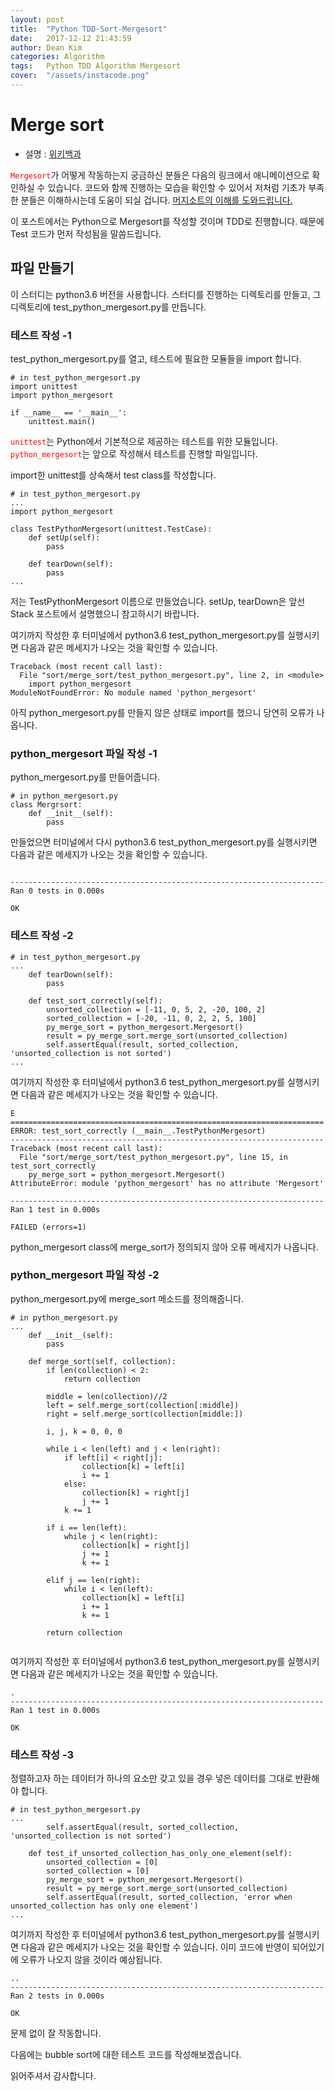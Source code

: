 ```yaml
---
layout: post
title:  "Python TDD-Sort-Mergesort"
date:   2017-12-12 21:43:59
author: Dean Kim
categories: Algorithm
tags:	Python TDD Algorithm Mergesort
cover:  "/assets/instacode.png"
---
```


# Merge sort
- 설명 : [위키백과](https://ko.wikipedia.org/wiki/%ED%95%A9%EB%B3%91_%EC%A0%95%EB%A0%AC)

<tt style="color: #FF0000">`Mergesort`</tt>가 어떻게 작동하는지 궁금하신 분들은 다음의 링크에서 애니메이션으로 확인하실 수 있습니다.
코드와 함께 진행하는 모습을 확인할 수 있어서 저처럼 기초가 부족한 분들은 이해하시는데 도움이 되실 겁니다.
[머지소트의 이해를 도와드립니다.](https://visualgo.net/en/sorting)

이 포스트에서는 Python으로 Mergesort를 작성할 것이며 TDD로 진행합니다. 때문에 Test 코드가 먼저 작성됨을 말씀드립니다.

## 파일 만들기

이 스터디는 python3.6 버전을 사용합니다.
스터디를 진행하는 디렉토리를 만들고, 그 디렉토리에 test_python_mergesort.py를 만듭니다.

### 테스트 작성 -1

test_python_mergesort.py를 열고, 테스트에 필요한 모듈들을 import 합니다.
~~~~
# in test_python_mergesort.py
import unittest
import python_mergesort

if __name__ == '__main__':
    unittest.main()
~~~~
<tt style="color: #FF0000">`unittest`</tt>는 Python에서 기본적으로 제공하는 테스트를 위한 모듈입니다.
<tt style="color: #FF0000">`python_mergesort`</tt>는 앞으로 작성해서 테스트를 진행할 파일입니다.

import한 unittest를 상속해서 test class를 작성합니다.
~~~~
# in test_python_mergesort.py
...
import python_mergesort

class TestPythonMergesort(unittest.TestCase):
    def setUp(self):
        pass

    def tearDown(self):
        pass
...
~~~~
저는 TestPythonMergesort 이름으로 만들었습니다. setUp, tearDown은 앞선 Stack 포스트에서 설명했으니 참고하시기 바랍니다.

여기까지 작성한 후 터미널에서 python3.6 test_python_mergesort.py를 실행시키면 다음과 같은 메세지가 나오는 것을 확인할 수 있습니다.
~~~~
Traceback (most recent call last):
  File "sort/merge_sort/test_python_mergesort.py", line 2, in <module>
    import python_mergesort
ModuleNotFoundError: No module named 'python_mergesort'
~~~~
아직 python_mergesort.py를 만들지 않은 상태로 import를 했으니 당연히 오류가 나옵니다.

### python_mergesort 파일 작성 -1

python_mergesort.py를 만들어줍니다.
~~~~
# in python_mergesort.py
class Mergrsort:
    def __init__(self):
        pass
~~~~
만들었으면 터미널에서 다시 python3.6 test_python_mergesort.py를 실행시키면 다음과 같은 메세지가 나오는 것을 확인할 수 있습니다.
~~~~

----------------------------------------------------------------------
Ran 0 tests in 0.000s

OK
~~~~

### 테스트 작성 -2

~~~~
# in test_python_mergesort.py
...
    def tearDown(self):
        pass
        
    def test_sort_correctly(self):
        unsorted_collection = [-11, 0, 5, 2, -20, 100, 2]
        sorted_collection = [-20, -11, 0, 2, 2, 5, 100]
        py_merge_sort = python_mergesort.Mergesort()
        result = py_merge_sort.merge_sort(unsorted_collection)
        self.assertEqual(result, sorted_collection, 'unsorted_collection is not sorted')
...
~~~~
여기까지 작성한 후 터미널에서 python3.6 test_python_mergesort.py를 실행시키면 다음과 같은 메세지가 나오는 것을 확인할 수 있습니다.
~~~~
E
======================================================================
ERROR: test_sort_correctly (__main__.TestPythonMergesort)
----------------------------------------------------------------------
Traceback (most recent call last):
  File "sort/merge_sort/test_python_mergesort.py", line 15, in test_sort_correctly
    py_merge_sort = python_mergesort.Mergesort()
AttributeError: module 'python_mergesort' has no attribute 'Mergesort'

----------------------------------------------------------------------
Ran 1 test in 0.000s

FAILED (errors=1)
~~~~
python_mergesort class에 merge_sort가 정의되지 않아 오류 메세지가 나옵니다.

### python_mergesort 파일 작성 -2

python_mergesort.py에 merge_sort 메소드를 정의해줍니다.
~~~~
# in python_mergesort.py
...
    def __init__(self):
        pass
        
    def merge_sort(self, collection):
        if len(collection) < 2:
            return collection

        middle = len(collection)//2
        left = self.merge_sort(collection[:middle])
        right = self.merge_sort(collection[middle:])

        i, j, k = 0, 0, 0

        while i < len(left) and j < len(right):
            if left[i] < right[j]:
                collection[k] = left[i]
                i += 1
            else:
                collection[k] = right[j]
                j += 1
            k += 1

        if i == len(left):
            while j < len(right):
                collection[k] = right[j]
                j += 1
                k += 1

        elif j == len(right):
            while i < len(left):
                collection[k] = left[i]
                i += 1
                k += 1

        return collection
        
~~~~
여기까지 작성한 후 터미널에서 python3.6 test_python_mergesort.py를 실행시키면 다음과 같은 메세지가 나오는 것을 확인할 수 있습니다.
~~~~
.
----------------------------------------------------------------------
Ran 1 test in 0.000s

OK
~~~~

### 테스트 작성 -3

정렬하고자 하는 데이터가 하나의 요소만 갖고 있을 경우 넣은 데이터를 그대로 반환해야 합니다.
~~~~
# in test_python_mergesort.py
...
        self.assertEqual(result, sorted_collection, 'unsorted_collection is not sorted')
        
    def test_if_unsorted_collection_has_only_one_element(self):
        unsorted_collection = [0]
        sorted_collection = [0]
        py_merge_sort = python_mergesort.Mergesort()
        result = py_merge_sort.merge_sort(unsorted_collection)
        self.assertEqual(result, sorted_collection, 'error when unsorted_collection has only one element')
...
~~~~
여기까지 작성한 후 터미널에서 python3.6 test_python_mergesort.py를 실행시키면 다음과 같은 메세지가 나오는 것을 확인할 수 있습니다.
이미 코드에 반영이 되어있기에 오류가 나오지 않을 것이라 예상됩니다.
~~~~
..
----------------------------------------------------------------------
Ran 2 tests in 0.000s

OK
~~~~
문제 없이 잘 작동합니다.

다음에는 bubble sort에 대한 테스트 코드를 작성해보겠습니다.

읽어주셔서 감사합니다.